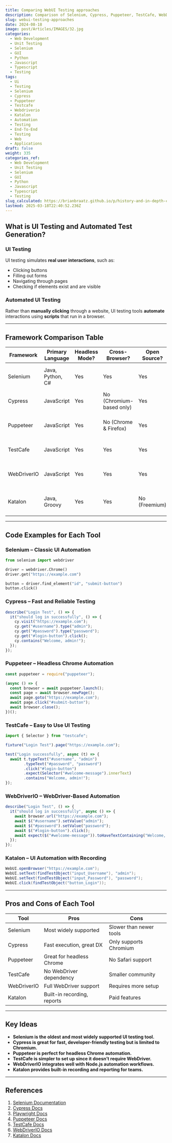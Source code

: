 ```yaml
---
title: Comparing WebUI Testing approaches
description: Comparison of Selenium, Cypress, Puppeteer, TestCafe, WebDriverIO, and Katalon
slug: webui-testing-approaches
date: 2024-08-18
image: post/Articles/IMAGES/32.jpg
categories:
  - Web Development
  - Unit Testing
  - Selenium
  - GUI
  - Python
  - Javascript
  - Typescript
  - Testing
tags:
  - Ui
  - Testing
  - Selenium
  - Cypress
  - Puppeteer
  - Testcafe
  - Webdriverio
  - Katalon
  - Automation
  - Testing
  - End-To-End
  - Testing
  - Web
  - Applications
draft: false
weight: 335
categories_ref:
  - Web Development
  - Unit Testing
  - Selenium
  - GUI
  - Python
  - Javascript
  - Typescript
  - Testing
slug_calculated: https://brianbraatz.github.io/p/history-and-in-depth-comparison-with-code-examples-of-selenium-cypress-playwright-puppeteer-testcafe-webdriverio-and-katalon-for-more-effective-ui-testing-of-web-applications
lastmod: 2025-03-18T22:40:52.236Z
---
```

<!--

# History and In-Depth Comparison with Code Examples of Selenium, Cypress, Playwright, Puppeteer, TestCafe, WebDriverIO, and Katalon for More Effective UI Testing of Web Applications

## Introduction

Testing web applications from the **user interface (UI)** is crucial for ensuring a smooth, bug-free experience for users. While **unit tests** catch logic errors in code, **UI tests** ensure that buttons, forms, navigation, and interactions behave correctly in real-world scenarios.

In this article, we’ll compare the most **popular UI testing tools**:

- **Selenium** – The veteran automation tool
- **Cypress** – Fast and reliable modern testing
- **Playwright** – Cross-browser automation by Microsoft
- **Puppeteer** – Headless browser testing for Chrome & Firefox
- **TestCafe** – No WebDriver dependency
- **WebDriverIO** – WebDriver-based automation for Node.js
- **Katalon** – User-friendly automation tool

---
-->

## What is UI Testing and Automated Test Generation?

### **UI Testing**

UI testing simulates **real user interactions**, such as:

* Clicking buttons
* Filling out forms
* Navigating through pages
* Checking if elements exist and are visible

### **Automated UI Testing**

Rather than **manually clicking** through a website, UI testing tools **automate** interactions using **scripts** that run in a browser.

***

## Framework Comparison Table

| Framework   | Primary Language | Headless Mode? | Cross-Browser?           | Open Source?  | Specialty                                  |
| ----------- | ---------------- | -------------- | ------------------------ | ------------- | ------------------------------------------ |
| Selenium    | Java, Python, C# | Yes            | Yes                      | Yes           | Most widely used automation tool           |
| Cypress     | JavaScript       | Yes            | No (Chromium-based only) | Yes           | Fast and developer-friendly                |
| Puppeteer   | JavaScript       | Yes            | No (Chrome & Firefox)    | Yes           | Great for headless Chrome automation       |
| TestCafe    | JavaScript       | Yes            | Yes                      | Yes           | No WebDriver dependency                    |
| WebDriverIO | JavaScript       | Yes            | Yes                      | Yes           | WebDriver-based automation for Node.js     |
| Katalon     | Java, Groovy     | Yes            | Yes                      | No (Freemium) | User-friendly tool with built-in reporting |

***

<!-- | Playwright  | JavaScript, Python, C# | Yes | Yes | Yes | Powerful cross-browser testing | -->

## Code Examples for Each Tool

### **Selenium – Classic UI Automation**

```python
from selenium import webdriver

driver = webdriver.Chrome()
driver.get("https://example.com")

button = driver.find_element("id", "submit-button")
button.click()
```

### **Cypress – Fast and Reliable Testing**

```javascript
describe("Login Test", () => {
  it("should log in successfully", () => {
    cy.visit("https://example.com");
    cy.get("#username").type("admin");
    cy.get("#password").type("password");
    cy.get("#login-button").click();
    cy.contains("Welcome, admin!");
  });
});
```

<!--
### **Playwright – Modern Multi-Browser Testing**

~~~javascript
const { chromium } = require('playwright');

(async () => {
  const browser = await chromium.launch();
  const page = await browser.newPage();
  await page.goto("https://example.com");
  await page.click("#submit-button");
  await browser.close();
})();
~~~
-->

### **Puppeteer – Headless Chrome Automation**

```javascript
const puppeteer = require("puppeteer");

(async () => {
  const browser = await puppeteer.launch();
  const page = await browser.newPage();
  await page.goto("https://example.com");
  await page.click("#submit-button");
  await browser.close();
})();
```

### **TestCafe – Easy to Use UI Testing**

```javascript
import { Selector } from "testcafe";

fixture("Login Test").page("https://example.com");

test("Login successfully", async (t) => {
  await t.typeText("#username", "admin")
        .typeText("#password", "password")
        .click("#login-button")
        .expect(Selector("#welcome-message").innerText)
        .contains("Welcome, admin!");
});
```

### **WebDriverIO – WebDriver-Based Automation**

```javascript
describe("Login Test", () => {
  it("should log in successfully", async () => {
    await browser.url("https://example.com");
    await $("#username").setValue("admin");
    await $("#password").setValue("password");
    await $("#login-button").click();
    await expect($("#welcome-message")).toHaveTextContaining("Welcome, admin!");
  });
});
```

### **Katalon – UI Automation with Recording**

```java
WebUI.openBrowser("https://example.com");
WebUI.setText(findTestObject("input_Username"), "admin");
WebUI.setText(findTestObject("input_Password"), "password");
WebUI.click(findTestObject("button_Login"));
```

***

## Pros and Cons of Each Tool

| Tool        | Pros                        | Cons                    |
| ----------- | --------------------------- | ----------------------- |
| Selenium    | Most widely supported       | Slower than newer tools |
| Cypress     | Fast execution, great DX    | Only supports Chromium  |
| Puppeteer   | Great for headless Chrome   | No Safari support       |
| TestCafe    | No WebDriver dependency     | Smaller community       |
| WebDriverIO | Full WebDriver support      | Requires more setup     |
| Katalon     | Built-in recording, reports | Paid features           |

<!-- | Playwright  | Full cross-browser support   | Slightly more complex setup | 
- **Playwright supports all major browsers and is ideal for modern UI testing.**

-->

***

## Key Ideas

* **Selenium is the oldest and most widely supported UI testing tool.**
* **Cypress is great for fast, developer-friendly testing but is limited to Chromium.**
* **Puppeteer is perfect for headless Chrome automation.**
* **TestCafe is simpler to set up since it doesn’t require WebDriver.**
* **WebDriverIO integrates well with Node.js automation workflows.**
* **Katalon provides built-in recording and reporting for teams.**

***

## References

1. [Selenium Documentation](https://www.selenium.dev/documentation/)
2. [Cypress Docs](https://docs.cypress.io/)
3. [Playwright Docs](https://playwright.dev/)
4. [Puppeteer Docs](https://pptr.dev/)
5. [TestCafe Docs](https://testcafe.io/documentation)
6. [WebDriverIO Docs](https://webdriver.io/docs/gettingstarted.html)
7. [Katalon Docs](https://docs.katalon.com/)
